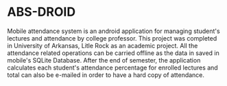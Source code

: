 # ABS-DROID
  Mobile attendance system is an android application for managing student's lectures and attendance by college professor.
This project was completed in University of Arkansas, Litle Rock as an academic project. All the attendance related operations 
can be carried offline as the data in saved in mobile's SQLite Database. After the end of semester, the application calculates
each student's attendance percentage for enrolled lectures and total can also be e-mailed in order to have a hard copy of 
attendance. 
